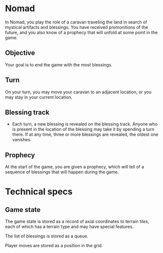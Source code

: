 # Nomad

In Nomad, you play the role of a caravan traveling the land in search of mystical artifacts and blessings. You have received premonitions of the future, and you also know of a prophecy that will unfold at some point in the game.

## Objective

Your goal is to end the game with the most blessings.

## Turn

On your turn, you may move your caravan to an adjacent location, or you may stay in your current location.

## Blessing track

- Each turn, a new blessing is revealed on the blessing track. Anyone who is present in the location of the blessing may take it by spending a turn there. If at any time, three or more blessings are revealed, the oldest one vanishes.

## Prophecy

At the start of the game, you are given a prophecy, which will tell of a sequence of blessings that will happen during the game.

# Technical specs

## Game state

The game state is stored as a record of axial coordinates to terrain tiles, each of which has a terrain type and may have special features.

The list of blessings is stored as a queue.

Player moves are stored as a position in the grid.
